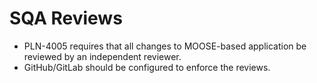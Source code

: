 # SQA Reviews

- PLN-4005 requires that all changes to MOOSE-based application be reviewed by an independent reviewer.
- GitHub/GitLab should be configured to enforce the reviews.
